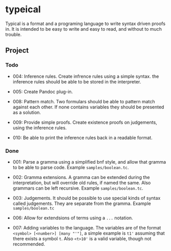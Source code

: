 # typeical

Typical is a format and a programing language to write syntax driven
proofs in. It is intended to be easy to write and easy to read, and
without to much trouble. 


## Project

### Todo

-   004: Inference rules. Create infrence rules using a simple syntax.
    the inference rules should be able to be stored in the interpreter.

-   005: Create Pandoc plug-in.

-   008: Pattern match. Two formulars should be able to pattern match
    against each other. If none contains variables they should be
    presented as a solution.

-   009: Provide simple proofs. Create existence proofs on judgements, 
    using the inference rules. 

-   010: Be able to print the inference rules back in a readable format.

### Done

-   001: Parse a gramma using a simplified bnf style, and allow that
    gramma to be able to parse code. Example `samples/boolean.tc`.

-   002: Gramma extensions. A gramma can be extended during the
    interpretation, but will override old rules, if named the same.
    Also grammars can be left recursive.
    Example `samples/boolean.tc`.

-   003: Judgements. It should be possible to use special kinds of
    syntax called judgements. They are separate from the gramma. Example
    `samples/boolean.tc`

-   006: Allow for extendsions of terms using a `...` notation.

-   007: Adding variables to the language. The variables are of the
    format `<symbol> [<number>] [many "'"]`, a simple example is `t1'`
    assuming that there exists a symbol `t`. Also `<t>10'` is a valid 
    variable, though not recommended.
